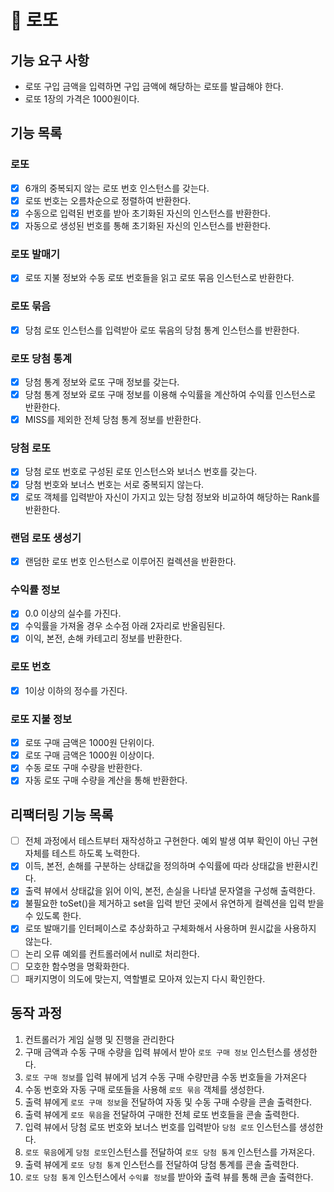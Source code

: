 # 🚀 로또

## 기능 요구 사항
- 로또 구입 금액을 입력하면 구입 금액에 해당하는 로또를 발급해야 한다.
- 로또 1장의 가격은 1000원이다.

## 기능 목록
### 로또
- [x] 6개의 중복되지 않는 로또 번호 인스턴스를 갖는다.
- [x] 로또 번호는 오름차순으로 정렬하여 반환한다.
- [x] 수동으로 입력된 번호를 받아 초기화된 자신의 인스턴스를 반환한다.
- [x] 자동으로 생성된 번호를 통해 초기화된 자신의 인스턴스를 반환한다.

### 로또 발매기
- [x] 로또 지불 정보와 수동 로또 번호들을 읽고 로또 묶음 인스턴스로 반환한다.

### 로또 묶음
- [x] 당첨 로또 인스턴스를 입력받아 로또 묶음의 당첨 통계 인스턴스를 반환한다.

### 로또 당첨 통계
- [x] 당첨 통계 정보와 로또 구매 정보를 갖는다.
- [x] 당첨 통계 정보와 로또 구매 정보를 이용해 수익률을 계산하여 수익률 인스턴스로 반환한다.
- [x] MISS를 제외한 전체 당첨 통계 정보를 반환한다.

### 당첨 로또
- [x] 당첨 로또 번호로 구성된 로또 인스턴스와 보너스 번호를 갖는다.
- [x] 당첨 번호와 보너스 번호는 서로 중복되지 않는다.
- [x] 로또 객체를 입력받아 자신이 가지고 있는 당첨 정보와 비교하여 해당하는 Rank를 반환한다.

### 랜덤 로또 생성기
- [x] 랜덤한 로또 번호 인스턴스로 이루어진 컬렉션을 반환한다.

### 수익률 정보
- [x] 0.0 이상의 실수를 가진다.
- [x] 수익률을 가져올 경우 소수점 아래 2자리로 반올림된다.
- [x] 이익, 본전, 손해 카테고리 정보를 반환한다.

### 로또 번호
- [x] 1이상 이하의 정수를 가진다.

### 로또 지불 정보
- [x] 로또 구매 금액은 1000원 단위이다.
- [x] 로또 구매 금액은 1000원 이상이다.
- [x] 수동 로또 구매 수량을 반환한다.
- [x] 자동 로또 구매 수량을 계산을 통해 반환한다.

## 리팩터링 기능 목록
- [ ] 전체 과정에서 테스트부터 재작성하고 구현한다. 예외 발생 여부 확인이 아닌 구현 자체를 테스트 하도록 노력한다.
- [x] 이득, 본전, 손해를 구분하는 상태값을 정의하며 수익률에 따라 상태값을 반환시킨다.
- [x] 출력 뷰에서 상태값을 읽어 이익, 본전, 손실을 나타낼 문자열을 구성해 출력한다.
- [x] 불필요한 toSet()을 제거하고 set을 입력 받던 곳에서 유연하게 컬렉션을 입력 받을 수 있도록 한다.
- [x] 로또 발매기를 인터페이스로 추상화하고 구체화해서 사용하며 원시값을 사용하지 않는다.
- [ ] 논리 오류 예외를 컨트롤러에서 null로 처리한다.
- [ ] 모호한 함수명을 명확화한다.
- [ ] 패키지명이 의도에 맞는지, 역할별로 모아져 있는지 다시 확인한다.

## 동작 과정
1. 컨트롤러가 게임 실행 및 진행을 관리한다
2. 구매 금액과 수동 구매 수량을 입력 뷰에서 받아 `로또 구매 정보` 인스턴스를 생성한다.
3. `로또 구매 정보`를 입력 뷰에게 넘겨 수동 구매 수량만큼 수동 번호들을 가져온다
4. 수동 번호와 자동 구매 로또들을 사용해 `로또 묶음` 객체를 생성한다.
5. 출력 뷰에게 `로또 구매 정보`을 전달하여 자동 및 수동 구매 수량을 콘솔 출력한다.
6. 출력 뷰에게 `로또 묶음`을 전달하여 구매한 전체 로또 번호들을 콘솔 출력한다.
7. 입력 뷰에서 당첨 로또 번호와 보너스 번호를 입력받아 `당첨 로또` 인스턴스를 생성한다.
8. `로또 묶음`에게 `당첨 로또`인스턴스를 전달하여 `로또 당첨 통계` 인스턴스를 가져온다.
9. 출력 뷰에게 `로또 당첨 통계` 인스턴스를 전달하여 당첨 통계를 콘솔 출력한다.
10. `로또 당첨 통계` 인스턴스에서 `수익률 정보`를 받아와 출력 뷰를 통해 콘솔 출력한다.

